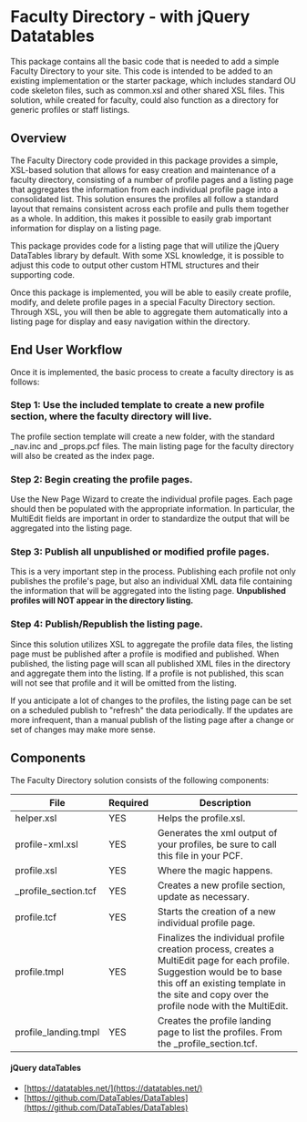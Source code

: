 # Faculty Directory - with jQuery Datatables

This package contains all the basic code that is needed to add a simple Faculty Directory to your site. This code is intended to be added to an existing implementation or the starter package, which includes standard OU code skeleton files, such as common.xsl and other shared XSL files. This solution, while created for faculty, could also function as a directory for generic profiles or staff listings. 

## Overview

The Faculty Directory code provided in this package provides a simple, XSL-based solution that allows for easy creation and maintenance of a faculty directory, consisting of a number of profile pages and a listing page that aggregates the information from each individual profile page into a consolidated list. This solution ensures the profiles all follow a standard layout that remains consistent across each profile and pulls them together as a whole. In addition, this makes it possible to easily grab important information for display on a listing page. 

This package provides code for a listing page that will utilize the jQuery DataTables library by default. With some XSL knowledge, it is possible to adjust this code to output other custom HTML structures and their supporting code. 

Once this package is implemented, you will be able to easily create profile, modify, and delete profile pages in a special Faculty Directory section. Through XSL, you will then be able to aggregate them automatically into a listing page for display and easy navigation within the directory. 

## End User Workflow

Once it is implemented, the basic process to create a faculty directory is as follows:

### Step 1: Use the included template to create a new profile section, where the faculty directory will live. 

The profile section template will create a new folder, with the standard _nav.inc and _props.pcf files. The main listing page for the faculty directory will also be created as the index page. 

### Step 2: Begin creating the profile pages.

Use the New Page Wizard to create the individual profile pages. Each page should then be populated with the appropriate information. In particular, the MultiEdit fields are important in order to standardize the output that will be aggregated into the listing page. 

### Step 3: Publish all unpublished or modified profile pages. 

This is a very important step in the process. Publishing each profile not only publishes the profile's page, but also an individual XML data file containing the information that will be aggregated into the listing page. **Unpublished profiles will NOT appear in the directory listing.** 

### Step 4: Publish/Republish the listing page. 

Since this solution utilizes XSL to aggregate the profile data files, the listing page must be published after a profile is modified and published. When published, the listing page will scan all published XML files in the directory and aggregate them into the listing. If a profile is not published, this scan will not see that profile and it will be omitted from the listing. 

If you anticipate a lot of changes to the profiles, the listing page can be set on a scheduled publish to "refresh" the data periodically. If the updates are more infrequent, than a manual publish of the listing page after a change or set of changes may make more sense. 

## Components

The Faculty Directory solution consists of the following components:

File | Required | Description
---- | -------- | -----------
helper.xsl | YES | Helps the profile.xsl.
profile-xml.xsl | YES | Generates the xml output of your profiles, be sure to call this file in your PCF.
profile.xsl | YES | Where the magic happens.
_profile_section.tcf | YES | Creates a new profile section, update as necessary.
profile.tcf | YES | Starts the creation of a new individual profile page.
profile.tmpl | YES | Finalizes the individual profile creation process, creates a MultiEdit page for each profile.  Suggestion would be to base this off an existing template in the site and copy over the profile node with the MultiEdit.
profile_landing.tmpl | YES | Creates the profile landing page to list the profiles. From the _profile_section.tcf.

#### jQuery dataTables

* [https://datatables.net/](https://datatables.net/)
* [https://github.com/DataTables/DataTables](https://github.com/DataTables/DataTables)

